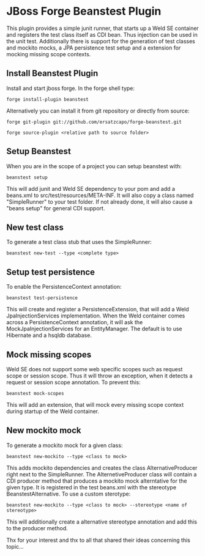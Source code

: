 JBoss Forge Beanstest Plugin
============================

This plugin provides a simple junit runner, that starts up a Weld SE container and registers
the test class itself as CDI bean. Thus injection can be used in the unit test. Additionally there
is support for the generation of test classes and mockito mocks, a JPA persistence test setup and a
extension for mocking missing scope contexts.

Install Beanstest Plugin
------------------------

Install and start jboss forge. In the forge shell type:

	forge install-plugin beanstest
	
Alternatively you can install it from git repository or directly from source:

	forge git-plugin git://github.com/ersatzcapo/forge-beanstest.git

	forge source-plugin <relative path to source folder>
	
Setup Beanstest
---------------

When you are in the scope of a project you can setup beanstest with:

	beanstest setup
	
This will add junit and Weld SE dependency to your pom and add a beans.xml to src/test/resources/META-INF.
It will also copy a class named "SimpleRunner" to your test folder. If not already done, it will also cause 
a "beans setup" for general CDI support.

New test class
--------------

To generate a test class stub that uses the SimpleRunner:

	beanstest new-test --type <complete type>

Setup test persistence
----------------------

To enable the PersistenceContext annotation:

	beanstest test-persistence
	
This will create and register a PersistenceExtension, that will add a Weld JpaInjectionServices implementation. When the Weld container comes across a PersistenceContext
annotation, it will ask the MockJpaInjectionServices for an EntityManager. The default is to use Hibernate and a hsqldb database. 	

Mock missing scopes
-------------------
Weld SE does not support some web specific scopes such as request scope or session scope. Thus it
will throw an exception, when it detects a request or session scope annotation. To prevent this:

	beanstest mock-scopes
	
This will add an extension, that will mock every missing scope context during startup of the Weld container.
	
New mockito mock
----------------

To generate a mockito mock for a given class:

	beanstest new-mockito --type <class to mock>
	
This adds mockito dependencies and creates the class AlternativeProducer right next to the SimpleRunner.
The AlternetiveProducer class will contain a CDI producer method that produces a mockito mock alterntative for the given type.
It is registered in the test beans.xml with the stereotype BeanstestAlternative. To use a custom sterotype:

	beanstest new-mockito --type <class to mock> --stereotype <name of stereotype>

This will additionally create a alternative stereotype annotation and add this to the producer method.	
	
Thx for your interest and thx to all that shared their ideas concerning this topic...